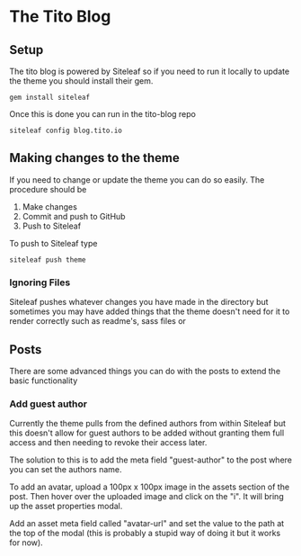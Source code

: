 # The Tito Blog

## Setup
The tito blog is powered by Siteleaf so if you need to run it locally to update the theme you should install their gem.

```
gem install siteleaf
```

Once this is done you can run in the tito-blog repo
```
siteleaf config blog.tito.io
```

## Making changes to the theme

If you need to change or update the theme you can do so easily. The procedure should be   

1. Make changes
2. Commit and push to GitHub
3. Push to Siteleaf

To push to Siteleaf type
```
siteleaf push theme
```

### Ignoring Files
Siteleaf pushes whatever changes you have made in the directory but sometimes you may have added things that the theme doesn't need for it to render correctly such as readme's, sass files or 


## Posts
There are some advanced things you can do with the posts to extend the basic functionality

### Add guest author
Currently the theme pulls from the defined authors from within Siteleaf but this doesn't allow for guest authors to be added without granting them full access and then needing to revoke their access later.  

The solution to this is to add the meta field "guest-author" to the post where you can set the authors name.

To add an avatar, upload a 100px x 100px image in the assets section of the post. Then hover over the uploaded image and click on the "i". It will bring up the asset properties modal.

Add an asset meta field called "avatar-url" and set the value to the path at the top of the modal (this is probably a stupid way of doing it but it works for now).